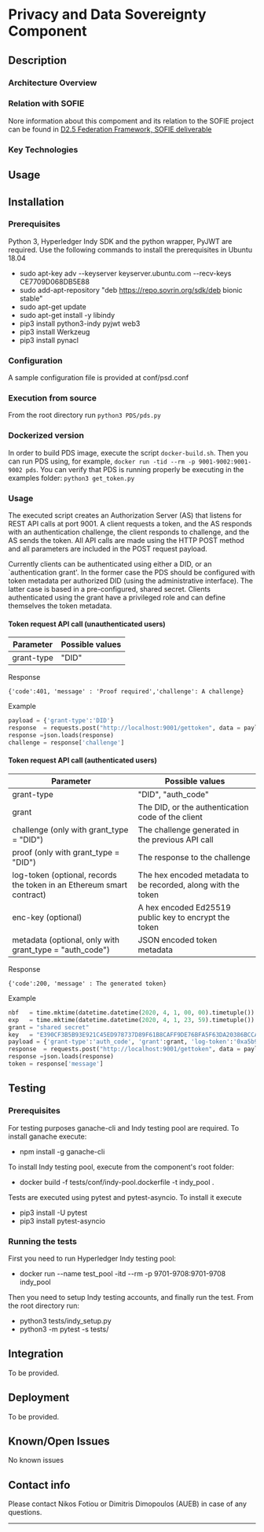 # Privacy and Data Sovereignty Component
## Description


### Architecture Overview



### Relation with SOFIE

Nore information about this compoment and its relation to the SOFIE project can be found in [D2.5 Federation Framework, SOFIE deliverable](https://media.voog.com/0000/0042/0957/files/SOFIE_D2.5-Federation_Framework%2C_2nd_version.pdf)


### Key Technologies



## Usage


## Installation

### Prerequisites
Python 3, Hyperledger Indy SDK and the python wrapper, PyJWT are required. Use the following commands to install the prerequisites in Ubuntu 18.04 

* sudo apt-key adv --keyserver keyserver.ubuntu.com --recv-keys CE7709D068DB5E88
* sudo add-apt-repository "deb https://repo.sovrin.org/sdk/deb bionic stable"
* sudo apt-get update
* sudo apt-get install -y libindy
* pip3 install python3-indy pyjwt web3
* pip3 install Werkzeug
* pip3 install pynacl


### Configuration
A sample configuration file is provided at conf/psd.conf


### Execution from source
From the root directory run `python3 PDS/pds.py`

### Dockerized version
In order to build PDS image, execute the script `docker-build.sh`. Then you can run PDS using, for example,  `docker run -tid --rm -p 9001-9002:9001-9002 pds`. You can verify that PDS is running properly be executing in the examples folder: `python3 get_token.py`

### Usage
The executed script creates an Authorization Server (AS) that listens for REST API calls at port 9001. A client requests
a token, and the AS responds with an authentication challenge, the client responds to challenge, and the AS sends the token.
All API calls are made using the HTTP POST method and all parameters are included in the POST request payload. 

Currently clients can be authenticated using either a DID, or an `authentication grant'. In the former case
the PDS should be configured with token metadata per authorized DID (using the administrative interface).
The latter case is based in a pre-configured, shared secret. Clients authenticated using the grant have a 
privileged role and can define themselves the token metadata. 

#### Token request API call (unauthenticated users)
| Parameter | Possible values |
| --- | --- |
| grant-type | "DID" |

Response
```
{'code':401, 'message' : 'Proof required','challenge': A challenge}
```

Example
```Python
payload = {'grant-type':'DID'}
response  = requests.post("http://localhost:9001/gettoken", data = payload).text
response =json.loads(response)
challenge = response['challenge']
```
#### Token request API call (authenticated users)
| Parameter | Possible values |
| --- | --- |
| grant-type | "DID", "auth_code" |
| grant | The DID, or the authentication code of the client |
| challenge (only with grant_type = "DID")| The challenge generated in the previous API call |
| proof (only with grant_type = "DID") | The response to the challenge |
| log-token (optional, records the token in an Ethereum smart contract) | The hex encoded metadata to be recorded, along with the token |
| enc-key (optional)| A hex encoded Ed25519 public key to encrypt the token |
| metadata (optional, only with grant_type = "auth_code")| JSON encoded token metadata | 


Response
```
{'code':200, 'message' : The generated token}
```

Example
```Python
nbf   = time.mktime(datetime.datetime(2020, 4, 1, 00, 00).timetuple())
exp   = time.mktime(datetime.datetime(2020, 4, 1, 23, 59).timetuple())
grant = "shared secret"
key   = "E390CF3B5B93E921C45ED978737D89F61B8CAFF9DE76BFA5F63DA20386BCCA3B"
payload = {'grant-type':'auth_code', 'grant':grant, 'log-token':'0xa5b9d60f32436310afebcfda832817a68921beb782fabf7915cc0460b443116a', 'enc-key':key, 'metadata':json.dumps({'aud': 'sofie-iot.eu','nbf':nbf, 'exp': exp}}
response  = requests.post("http://localhost:9001/gettoken", data = payload).text
response =json.loads(response)
token = response['message']
```



## Testing

### Prerequisites
For testing purposes ganache-cli and Indy testing pool are required. To install ganache execute:

* npm install -g ganache-cli

To install Indy testing pool, execute from the component's root folder:

* docker build -f tests/conf/indy-pool.dockerfile -t indy_pool . 

Tests are executed using pytest and pytest-asyncio. To install it execute 

* pip3 install -U pytest 
* pip3 install pytest-asyncio

### Running the tests
First you need to run Hyperledger Indy testing pool:

* docker run --name test_pool -itd --rm -p 9701-9708:9701-9708 indy_pool

Then you need to setup Indy testing accounts, and finally run the test. From the root directory run:

* python3 tests/indy_setup.py 
* python3 -m pytest -s  tests/


## Integration

To be provided.

## Deployment

To be provided.

## Known/Open Issues

No known issues

## Contact info

Please contact Nikos Fotiou or Dimitris Dimopoulos (AUEB) in case of any questions.

***